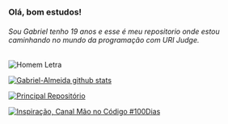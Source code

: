### Olá, bom estudos!
###### Sou Gabriel tenho 19 anos e esse é meu repositorio onde estou caminhando no mundo da programação com URI Judge.

![Homem Letra](http://infeduc.pbworks.com/f/Gif%20homem%20letrado.gif)

[![Gabriel-Almeida github stats](https://github-readme-stats.vercel.app/api?username=Gabriel-Almeida-Ajax&theme=gruvbox&hide=issues,prs&show_icons=true)](https://github.com/Gabriel-Almeida-Ajax/URI-Judge)


[![Principal Repositório](https://github-readme-stats.vercel.app/api/pin/?username=gabriel-almeida-ajax&repo=uri-judge&theme=gruvbox)](https://github.com/anuraghazra/github-readme-stats)


[![Inspiração, Canal Mão no Código #100Dias](https://i.ytimg.com/vi/JGI0iKT0C4A/hqdefault.jpg?sqp=-oaymwEZCPYBEIoBSFXyq4qpAwsIARUAAIhCGAFwAQ==&rs=AOn4CLBlvUEbINDSJ4fSCHCOIXarJqdyHA)](http://www.youtube.com/watch?v=JGI0iKT0C4A "Ranyery")
